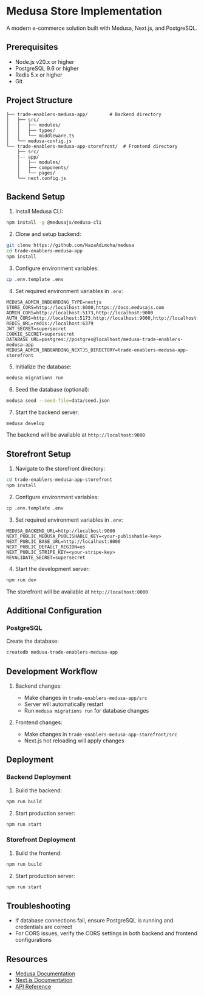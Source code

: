 # Medusa Store Implementation

A modern e-commerce solution built with Medusa, Next.js, and PostgreSQL.

## Prerequisites

- Node.js v20.x or higher
- PostgreSQL 9.6 or higher
- Redis 5.x or higher
- Git

## Project Structure

```
├── trade-enablers-medusa-app/        # Backend directory
│   ├── src/
│   │   ├── modules/
│   │   ├── types/
│   │   └── middleware.ts
│   └── medusa-config.js
└── trade-enablers-medusa-app-storefront/  # Frontend directory
    ├── src/
	|-- app/
    │   ├── modules/
    │   ├── components/
    │   └── pages/
    └── next.config.js
```

## Backend Setup

1. Install Medusa CLI:

```bash
npm install -g @medusajs/medusa-cli
```

2. Clone and setup backend:

```bash
git clone https://github.com/NazaAdimoha/medusa
cd trade-enablers-medusa-app
npm install
```

3. Configure environment variables:

```bash
cp .env.template .env
```

4. Set required environment variables in `.env`:

```
MEDUSA_ADMIN_ONBOARDING_TYPE=nextjs
STORE_CORS=http://localhost:8000,https://docs.medusajs.com
ADMIN_CORS=http://localhost:5173,http://localhost:9000
AUTH_CORS=http://localhost:5173,http://localhost:9000,http://localhost:8000
REDIS_URL=redis://localhost:6379
JWT_SECRET=supersecret
COOKIE_SECRET=supersecret
DATABASE_URL=postgres://postgres@localhost/medusa-trade-enablers-medusa-app
MEDUSA_ADMIN_ONBOARDING_NEXTJS_DIRECTORY=trade-enablers-medusa-app-storefront
```

5. Initialize the database:

```bash
medusa migrations run
```

6. Seed the database (optional):

```bash
medusa seed --seed-file=data/seed.json
```

7. Start the backend server:

```bash
medusa develop
```

The backend will be available at `http://localhost:9000`

## Storefront Setup

1. Navigate to the storefront directory:

```bash
cd trade-enablers-medusa-app-storefront
npm install
```

2. Configure environment variables:

```bash
cp .env.template .env
```

3. Set required environment variables in `.env`:

```
MEDUSA_BACKEND_URL=http://localhost:9000
NEXT_PUBLIC_MEDUSA_PUBLISHABLE_KEY=<your-publishable-key>
NEXT_PUBLIC_BASE_URL=http://localhost:8000
NEXT_PUBLIC_DEFAULT_REGION=us
NEXT_PUBLIC_STRIPE_KEY=<your-stripe-key>
REVALIDATE_SECRET=supersecret
```

4. Start the development server:

```bash
npm run dev
```

The storefront will be available at `http://localhost:8000`

## Additional Configuration

### PostgreSQL

Create the database:

```bash
createdb medusa-trade-enablers-medusa-app
```

## Development Workflow

1. Backend changes:

   - Make changes in `trade-enablers-medusa-app/src`
   - Server will automatically restart
   - Run `medusa migrations run` for database changes
2. Frontend changes:

   - Make changes in `trade-enablers-medusa-app-storefront/src`
   - Next.js hot reloading will apply changes

## Deployment

### Backend Deployment

1. Build the backend:

```bash
npm run build
```

2. Start production server:

```bash
npm run start
```

### Storefront Deployment

1. Build the frontend:

```bash
npm run build
```

2. Start production server:

```bash
npm run start
```

## Troubleshooting

- If database connections fail, ensure PostgreSQL is running and credentials are correct
- For CORS issues, verify the CORS settings in both backend and frontend configurations

## Resources

- [Medusa Documentation](https://docs.medusajs.com)
- [Next.js Documentation](https://nextjs.org/docs)
- [API Reference](https://docs.medusajs.com/api/admin)
